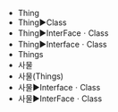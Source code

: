 ﻿- Thing
- Thing▶️Class
- Thing▶️InterFaceㆍClass
- Thing▶️InterfaceㆍClass
- Things
- 사물
- 사물(Things)
- 사물▶️InterfaceㆍClass
- 사물▶️InterFaceㆍClass
